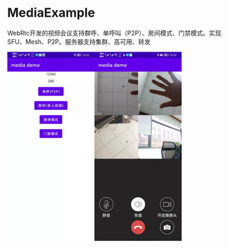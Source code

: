 # MediaExample
WebRtc开发的视频会议支持群呼、单呼叫（P2P）、房间模式、门禁模式。实现SFU、Mesh、P2P。服务器支持集群、高可用、转发


<img src="https://github.com/435295045/MediaExample/blob/main/image/261648543931.jpg" width="200"  alt="main"/><img src="https://github.com/435295045/MediaExample/blob/main/image/281648544031.jpg" width="200"  alt="main"/>
